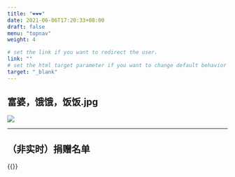 ```yaml
---
title: "❤❤❤"
date: 2021-06-06T17:20:33+08:00
draft: false
menu: "topnav"
weight: 4

# set the link if you want to redirect the user.
link: ""
# set the html target parameter if you want to change default behavior
target: "_blank"
---
```


## 富婆，饿饿，饭饭.jpg   

![](/res/page/donate/donate.png)

-----

## （非实时）捐赠名单

{{<donate-table>}}